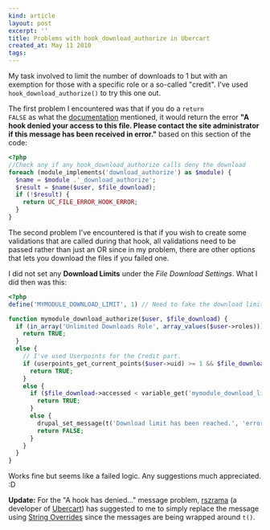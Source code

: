 ```yaml
---
kind: article
layout: post
excerpt: ''
title: Problems with hook_download_authorize in Ubercart
created_at: May 11 2010
tags: 
---
```

My task involved to limit the number of downloads to 1 but with an exemption for those with a specific role or a so-called "credit". I've used <code>hook_download_authorize()</code> to try this one out.

The first problem I encountered was that if you do a <code>return FALSE</code> as what the [documentation](http://api.ubercart.org/api/function/hook_download_authorize/2) mentioned, it would return the error __"A hook denied your access to this file. Please contact the site administrator if this message has been received in error."__ based on this section of the code:

~~~ php
<?php
//Check any if any hook_download_authorize calls deny the download
foreach (module_implements('download_authorize') as $module) {
  $name = $module .'_download_authorize';
  $result = $name($user, $file_download);
  if (!$result) {
    return UC_FILE_ERROR_HOOK_ERROR;
  }
}
~~~

The second problem I've encountered is that if you wish to create some validations that are called during that hook, all validations need to be passed rather than just an OR since in my problem, there are other options that lets you download the files if you failed one.

I did not set any __Download Limits__ under the _File Download Settings_. What I did then was this:

~~~ php
<?php
define('MYMODULE_DOWNLOAD_LIMIT', 1) // Need to fake the download limit.

function mymodule_download_authorize($user, $file_download) {
  if (in_array('Unlimited Downloads Role', array_values($user->roles))) {
    return TRUE;
  }
  else {
    // I've used Userpoints for the Credit part.
    if (userpoints_get_current_points($user->uid) >= 1 && $file_download->accessed >= variable_get('mymodule_download_limit', MYMODULE_DOWNLOAD_LIMIT)) {
      return TRUE;
    }
    else {
      if ($file_download->accessed < variable_get('mymodule_download_limit', MYMODULE_DOWNLOAD_LIMIT)) {
        return TRUE;
      }
      else {
        drupal_set_message(t('Download limit has been reached.', 'error'));
        return FALSE;
      }
    }
  }
}
~~~

Works fine but seems like a failed logic. Any suggestions much appreciated. :D

__Update:__ For the "A hook has denied..." message problem,  [rszrama](http://drupal.org/user/49344) (a developer of [Ubercart](http://www.ubercart.org/)) has suggested to me to simply replace the message using [String Overrides](http://drupal.org/project/stringoverrides) since the messages are being wrapped around <code>t()</code>.